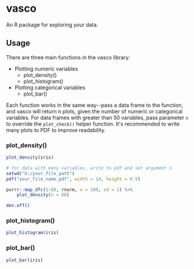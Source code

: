 # vasco

An R package for exploring your data.

## Usage

There are three main functions in the vasco library:

+ Plotting numeric variables
    + plot_density()
    + plot_histogram()
+ Plotting categorical variables
    + plot_bar()

Each function works in the same way--pass a data frame to the function, and vasco will return n plots, given the number of numeric or categorical variables.  For data frames with greater than 50 variables, pass parameter `n` to override the `plot_check()` helper function.  It's recommended to write many plots to PDF to improve readability.

### plot_density()

```r
plot_density(iris)

# for data with many variables, write to pdf and set argument n
setwd("U:/your_file_path")
pdf("your_file_name.pdf", width = 14, height = 8.5)

purrr::map_dfc(1:60, rnorm, n = 100, sd = 1) %>% 
    plot_density(n = 60)

dev.off()
```

### plot_histogram()

```r
plot_histogram(iris)
```

### plot_bar()

```r
plot_bar(iris)
```


